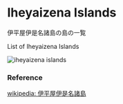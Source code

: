 Iheyaizena Islands 
===============

伊平屋伊是名諸島の島の一覧

List of Iheyaizena Islands 


![iheyaizena islands]()

### Reference

[wikipedia: 伊平屋伊是名諸島](https://ja.wikipedia.org/wiki/%E4%BC%8A%E5%B9%B3%E5%B1%8B%E4%BC%8A%E6%98%AF%E5%90%8D%E8%AB%B8%E5%B3%B6)

